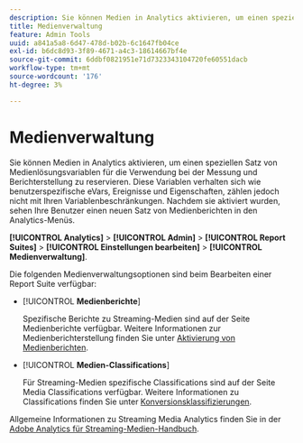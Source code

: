 ```yaml
---
description: Sie können Medien in Analytics aktivieren, um einen speziellen Satz von Medienlösungsvariablen für die Verwendung bei der Messung und Berichterstellung zu reservieren.
title: Medienverwaltung
feature: Admin Tools
uuid: a841a5a8-6d47-478d-b02b-6c1647fb04ce
exl-id: b6dc8d93-3f89-4671-a4c3-18614667bf4e
source-git-commit: 6ddbf0821951e71d7323343104720fe60551dacb
workflow-type: tm+mt
source-wordcount: '176'
ht-degree: 3%

---
```


# Medienverwaltung

Sie können Medien in Analytics aktivieren, um einen speziellen Satz von Medienlösungsvariablen für die Verwendung bei der Messung und Berichterstellung zu reservieren. Diese Variablen verhalten sich wie benutzerspezifische eVars, Ereignisse und Eigenschaften, zählen jedoch nicht mit Ihren Variablenbeschränkungen. Nachdem sie aktiviert wurden, sehen Ihre Benutzer einen neuen Satz von Medienberichten in den Analytics-Menüs.

**[!UICONTROL Analytics]** > **[!UICONTROL Admin]** > **[!UICONTROL Report Suites]** > **[!UICONTROL Einstellungen bearbeiten]** > **[!UICONTROL Medienverwaltung]**.

Die folgenden Medienverwaltungsoptionen sind beim Bearbeiten einer Report Suite verfügbar:

* [!UICONTROL **Medienberichte**]

   Spezifische Berichte zu Streaming-Medien sind auf der Seite Medienberichte verfügbar. Weitere Informationen zur Medienberichterstellung finden Sie unter [Aktivierung von Medienberichten](https://experienceleague.adobe.com/docs/media-analytics/using/media-reports/media-reports-enable.html?lang=en).

* [!UICONTROL **Medien-Classifications**]

   Für Streaming-Medien spezifische Classifications sind auf der Seite Media Classifications verfügbar. Weitere Informationen zu Classifications finden Sie unter [Konversionsklassifizierungen](/help/admin/admin/c-manage-report-suites/c-edit-report-suites/conversion-var-admin/conversion-classifications.md).

Allgemeine Informationen zu Streaming Media Analytics finden Sie in der [Adobe Analytics für Streaming-Medien-Handbuch](https://experienceleague.adobe.com/docs/media-analytics/using/media-overview.html?lang=de).

